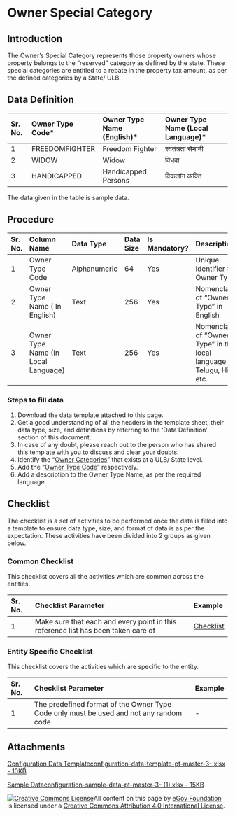 # Owner Special Category

## Introduction <a id="introduction"></a>

The Owner’s Special Category represents those property owners whose property belongs to the “reserved” category as defined by the state. These special categories are entitled to a rebate in the property tax amount, as per the defined categories by a State/ ULB.

## Data Definition <a id="data-definition"></a>

| Sr. No. | Owner Type Code\* | Owner Type Name \(English\)\* | Owner Type Name \(Local Language\)\* |
| :--- | :--- | :--- | :--- |
| 1 | FREEDOMFIGHTER | Freedom Fighter | स्वतंत्रता सेनानी |
| 2 | WIDOW | Widow | विधवा |
| 3 | HANDICAPPED | Handicapped Persons | विकलांग व्यक्ति |

The data given in the table is sample data.

## Procedure <a id="procedure"></a>

| Sr. No. | Column Name | Data Type | Data Size | Is Mandatory? | Description |
| :--- | :--- | :--- | :--- | :--- | :--- |
| 1 | Owner Type Code | Alphanumeric | 64 | Yes | Unique Identifier for Owner Type |
| 2 | Owner Type Name \( In English\) | Text | 256 | Yes | Nomenclature of “Owner Type” in English |
| 3 | Owner Type Name \(In Local Language\) | Text | 256 | Yes | Nomenclature of “Owner Type” in the local language as Telugu, Hindi, etc. |

### Steps to fill data <a id="steps-to-fill-data"></a>

1. Download the data template attached to this page.
2. Get a good understanding of all the headers in the template sheet, their data type, size, and definitions by referring to the ‘Data Definition’ section of this document.
3. In case of any doubt, please reach out to the person who has shared this template with you to discuss and clear your doubts.
4. Identify the “[Owner Categories](ownership-category.md)” that exists at a ULB/ State level.
5. Add the “[Owner Type Code](ownership-category.md)” respectively.
6. Add a description to the Owner Type Name, as per the required language.

## Checklist <a id="checklist"></a>

The checklist is a set of activities to be performed once the data is filled into a template to ensure data type, size, and format of data is as per the expectation. These activities have been divided into 2 groups as given below.

### Common Checklist <a id="common-checklist"></a>

This checklist covers all the activities which are common across the entities.

| Sr. No. | Checklist Parameter | Example |
| :--- | :--- | :--- |
| 1 | Make sure that each and every point in this reference list has been taken care of | ​[Checklist](https://docs.digit.org/configure-digit/configuring-master-data-templates/module-setup/common-config/checklist)​ |

### Entity Specific Checklist <a id="entity-specific-checklist"></a>

This checklist covers the activities which are specific to the entity.

| Sr. No. | Checklist Parameter | Example |
| :--- | :--- | :--- |
| 1 | The predefined format of the Owner Type Code only must be used and not any random code | - |

## Attachments <a id="attachments"></a>

[Configuration Data Templateconfiguration-data-template-pt-master-3-.xlsx - 10KB](https://firebasestorage.googleapis.com/v0/b/gitbook-28427.appspot.com/o/assets%2F-MERG_iQW5oN4ukgXP8K%2Fsync%2Faf47c79c944c953aed463cd5067940fc54d68630.xlsx?generation=1602050605757319&alt=media)

[Sample Dataconfiguration-sample-data-pt-master-3- \(1\).xlsx - 15KB](https://firebasestorage.googleapis.com/v0/b/gitbook-28427.appspot.com/o/assets%2F-MERG_iQW5oN4ukgXP8K%2Fsync%2Fd22df176b956ad1f9ae35b34ad36e9e12fd6db38.xlsx?generation=1602050605800117&alt=media)



 [![Creative Commons License](https://i.creativecommons.org/l/by/4.0/80x15.png)](http://creativecommons.org/licenses/by/4.0/)All content on this page by [eGov Foundation ](https://egov.org.in/)is licensed under a [Creative Commons Attribution 4.0 International License](http://creativecommons.org/licenses/by/4.0/).

